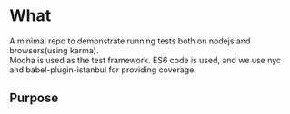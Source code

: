# What

A minimal repo to demonstrate running tests both on nodejs and browsers(using karma).  
Mocha is used as the test framework.  ES6 code is used, and we use nyc and babel-plugin-istanbul 
for providing coverage.
  
## Purpose


